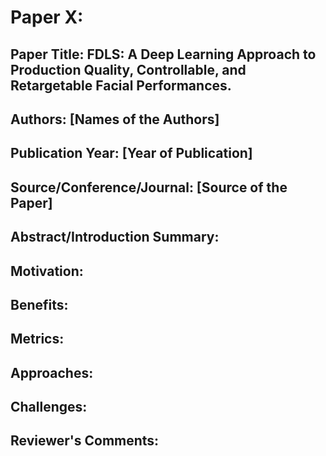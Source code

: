 
# Paper X:

## Paper Title: FDLS: A Deep Learning Approach to Production Quality, Controllable, and Retargetable Facial Performances.

## Authors: [Names of the Authors]

## Publication Year: [Year of Publication]

## Source/Conference/Journal: [Source of the Paper]
 
## Abstract/Introduction Summary:

## Motivation:

## Benefits:

## Metrics:

## Approaches:

## Challenges:

## Reviewer's Comments:
